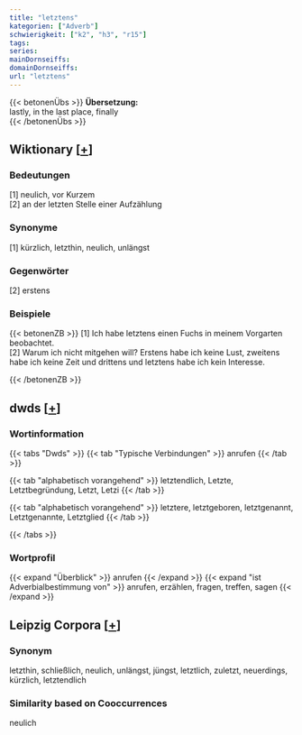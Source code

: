 ```yaml
---
title: "letztens"
kategorien: ["Adverb"]
schwierigkeit: ["k2", "h3", "r15"]
tags:
series:
mainDornseiffs:
domainDornseiffs:
url: "letztens"
---
```


{{< betonenÜbs >}}
**Übersetzung:**  
lastly, in the last place, finally  
{{< /betonenÜbs >}}

## Wiktionary [[+](https://de.wiktionary.org/wiki/letztens)]

### Bedeutungen
[1] neulich, vor Kurzem  
[2] an der letzten Stelle einer Aufzählung  

### Synonyme
[1] kürzlich, letzthin, neulich, unlängst  

### Gegenwörter
[2] erstens  

### Beispiele
{{< betonenZB >}}
[1] Ich habe letztens einen Fuchs in meinem Vorgarten beobachtet.  
[2] Warum ich nicht mitgehen will? Erstens habe ich keine Lust, zweitens habe ich keine Zeit und drittens und letztens habe ich kein Interesse.  

{{< /betonenZB >}}


## dwds [[+](https://www.dwds.de/wb/letztens)]

### Wortinformation
{{< tabs "Dwds" >}}
{{< tab "Typische Verbindungen" >}}
anrufen
{{< /tab >}}

{{< tab "alphabetisch vorangehend" >}}
letztendlich, Letzte, Letztbegründung, Letzt, Letzi
{{< /tab >}}

{{< tab "alphabetisch vorangehend" >}}
letztere, letztgeboren, letztgenannt, Letztgenannte, Letztglied
{{< /tab >}}

{{< /tabs >}}

### Wortprofil
{{< expand "Überblick" >}} anrufen {{< /expand >}}
{{< expand "ist Adverbialbestimmung von" >}} anrufen, erzählen, fragen, treffen, sagen {{< /expand >}}

## Leipzig Corpora [[+](https://corpora.uni-leipzig.de/en/res?word=letztens&corpusId=deu_newscrawl-public_2018)]


### Synonym
letzthin, schließlich, neulich, unlängst, jüngst, letztlich, zuletzt, neuerdings, kürzlich, letztendlich


### Similarity based on Cooccurrences
neulich


